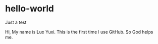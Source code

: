 hello-world
===========

Just a test

Hi, My name is Luo Yuxi. This is the first time I use GitHub. So God helps me.
